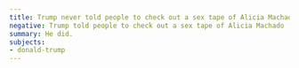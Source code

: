 ```yaml
---
title: Trump never told people to check out a sex tape of Alicia Machado
negative: Trump told people to check out a sex tape of Alicia Machado
summary: He did.
subjects:
- donald-trump
---
```

